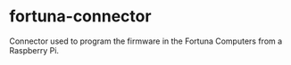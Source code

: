 # fortuna-connector
Connector used to program the firmware in the Fortuna Computers from a Raspberry Pi.


